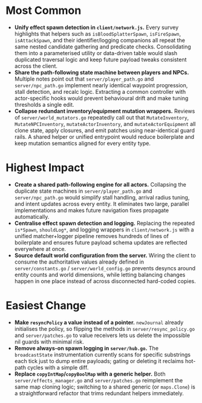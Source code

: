 # Most Common

- **Unify effect spawn detection in `client/network.js`.** Every survey highlights that helpers such as `isBloodSplatterSpawn`, `isFireSpawn`, `isAttackSpawn`, and their identifier/logging companions all repeat the same nested candidate gathering and predicate checks. Consolidating them into a parameterised utility or data-driven table would slash duplicated traversal logic and keep future payload tweaks consistent across the client.
- **Share the path-following state machine between players and NPCs.** Multiple notes point out that `server/player_path.go` and `server/npc_path.go` implement nearly identical waypoint progression, stall detection, and recalc logic. Extracting a common controller with actor-specific hooks would prevent behavioural drift and make tuning thresholds a single edit.
- **Collapse redundant inventory/equipment mutation wrappers.** Reviews of `server/world_mutators.go` repeatedly call out that `MutateInventory`, `MutateNPCInventory`, `mutateActorInventory`, and `mutateActorEquipment` all clone state, apply closures, and emit patches using near-identical guard rails. A shared helper or unified entrypoint would reduce boilerplate and keep mutation semantics aligned for every entity type.

# Highest Impact

- **Create a shared path-following engine for all actors.** Collapsing the duplicate state machines in `server/player_path.go` and `server/npc_path.go` would simplify stall handling, arrival radius tuning, and intent updates across every entity. It eliminates two large, parallel implementations and makes future navigation fixes propagate automatically.
- **Centralise effect spawn detection and logging.** Replacing the repeated `is*Spawn`, `shouldLog*`, and logging wrappers in `client/network.js` with a unified matcher+logger pipeline removes hundreds of lines of boilerplate and ensures future payload schema updates are reflected everywhere at once.
- **Source default world configuration from the server.** Wiring the client to consume the authoritative values already defined in `server/constants.go` / `server/world_config.go` prevents desyncs around entity counts and world dimensions, while letting balancing changes happen in one place instead of across disconnected hard-coded copies.

# Easiest Change

- **Make `resyncPolicy` a value instead of a pointer.** `newJournal` already initialises the policy, so flipping the methods in `server/resync_policy.go` and `server/patches.go` to value receivers lets us delete the impossible nil guards with minimal risk.
- **Remove always-on spawn logging in `server/hub.go`.** The `broadcastState` instrumentation currently scans for specific substrings each tick just to dump entire payloads; gating or deleting it reclaims hot-path cycles with a simple diff.
- **Replace `copyIntMap`/`copyBoolMap` with a generic helper.** Both `server/effects_manager.go` and `server/patches.go` reimplement the same map cloning logic; switching to a shared generic (or `maps.Clone`) is a straightforward refactor that trims redundant helpers immediately.
